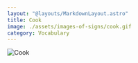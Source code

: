 ```yaml
---
layout: "@layouts/MarkdownLayout.astro"
title: Cook
image: ./assets/images-of-signs/cook.gif
category: Vocabulary
---
```


![Cook](@signs/cook.gif)
